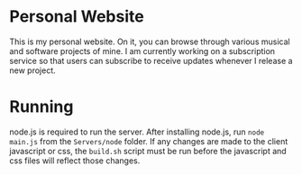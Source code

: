 Personal Website
=======

This is my personal website. On it, you can browse through various musical and software projects of mine. I am currently working on a subscription service so that users can subscribe to receive updates whenever I release a new project.


Running
=======

node.js is required to run the server.  After installing node.js, run `node main.js` from the `Servers/node` folder.  If any changes are made to the client javascript or css, the `build.sh` script must be run before the javascript and css files will reflect those changes.

